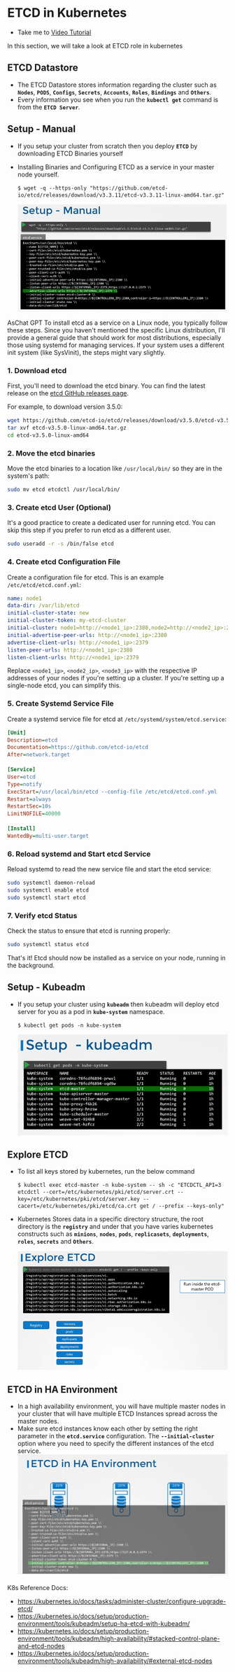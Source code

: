 # ETCD in Kubernetes
  - Take me to [Video Tutorial](https://kodekloud.com/topic/etcd-in-kubernetes/)

In this section, we will take a look at ETCD role in kubernetes

## ETCD Datastore
- The ETCD Datastore stores information regarding the cluster such as **`Nodes`**, **`PODS`**, **`Configs`**, **`Secrets`**, **`Accounts`**, **`Roles`**, **`Bindings`** and **`Others`**.
- Every information you see when you run the **`kubectl get`** command is from the **`ETCD Server`**.

## Setup - Manual
- If you setup your cluster from scratch then you deploy **`ETCD`** by downloading ETCD Binaries yourself
- Installing Binaries and Configuring ETCD as a service in your master node yourself.
  ```
  $ wget -q --https-only "https://github.com/etcd-io/etcd/releases/download/v3.3.11/etcd-v3.3.11-linux-amd64.tar.gz"
  ```

  ![etcd](../../images/etcd.PNG)
  
AsChat GPT
To install etcd as a service on a Linux node, you typically follow these steps. Since you haven't mentioned the specific Linux distribution, I'll provide a general guide that should work for most distributions, especially those using systemd for managing services. If your system uses a different init system (like SysVinit), the steps might vary slightly.

### 1. Download etcd
First, you'll need to download the etcd binary. You can find the latest release on the [etcd GitHub releases page](https://github.com/etcd-io/etcd/releases).

For example, to download version 3.5.0:

```bash
wget https://github.com/etcd-io/etcd/releases/download/v3.5.0/etcd-v3.5.0-linux-amd64.tar.gz
tar xvf etcd-v3.5.0-linux-amd64.tar.gz
cd etcd-v3.5.0-linux-amd64
```

### 2. Move the etcd binaries
Move the etcd binaries to a location like `/usr/local/bin/` so they are in the system's path:

```bash
sudo mv etcd etcdctl /usr/local/bin/
```

### 3. Create etcd User (Optional)
It's a good practice to create a dedicated user for running etcd. You can skip this step if you prefer to run etcd as a different user.

```bash
sudo useradd -r -s /bin/false etcd
```

### 4. Create etcd Configuration File
Create a configuration file for etcd. This is an example `/etc/etcd/etcd.conf.yml`:

```yaml
name: node1
data-dir: /var/lib/etcd
initial-cluster-state: new
initial-cluster-token: my-etcd-cluster
initial-cluster: node1=http://<node1_ip>:2380,node2=http://<node2_ip>:2380,node3=http://<node3_ip>:2380
initial-advertise-peer-urls: http://<node1_ip>:2380
advertise-client-urls: http://<node1_ip>:2379
listen-peer-urls: http://<node1_ip>:2380
listen-client-urls: http://<node1_ip>:2379
```

Replace `<node1_ip>`, `<node2_ip>`, `<node3_ip>` with the respective IP addresses of your nodes if you're setting up a cluster. If you're setting up a single-node etcd, you can simplify this.

### 5. Create Systemd Service File
Create a systemd service file for etcd at `/etc/systemd/system/etcd.service`:

```ini
[Unit]
Description=etcd
Documentation=https://github.com/etcd-io/etcd
After=network.target

[Service]
User=etcd
Type=notify
ExecStart=/usr/local/bin/etcd --config-file /etc/etcd/etcd.conf.yml
Restart=always
RestartSec=10s
LimitNOFILE=40000

[Install]
WantedBy=multi-user.target
```

### 6. Reload systemd and Start etcd Service
Reload systemd to read the new service file and start the etcd service:

```bash
sudo systemctl daemon-reload
sudo systemctl enable etcd
sudo systemctl start etcd
```

### 7. Verify etcd Status
Check the status to ensure that etcd is running properly:

```bash
sudo systemctl status etcd
```

That's it! Etcd should now be installed as a service on your node, running in the background.


## Setup - Kubeadm
- If you setup your cluster using **`kubeadm`** then kubeadm will deploy etcd server for you as a pod in **`kube-system`** namespace.
  ```
  $ kubectl get pods -n kube-system
  ```
  ![etcd1](../../images/etcd1.PNG)

## Explore ETCD
- To list all keys stored by kubernetes, run the below command
  ```
  $ kubectl exec etcd-master -n kube-system -- sh -c "ETCDCTL_API=3 etcdctl --cert=/etc/kubernetes/pki/etcd/server.crt --key=/etc/kubernetes/pki/etcd/server.key --cacert=/etc/kubernetes/pki/etcd/ca.crt get / --prefix --keys-only"
  ```
- Kubernetes Stores data in a specific directory structure, the root directory is the **`registry`** and under that you have varies kubernetes constructs such as **`minions`**, **`nodes`**, **`pods`**, **`replicasets`**, **`deployments`**, **`roles`**, **`secrets`** and **`Others`**.
  
  ![etcdctl1](../../images/etcdctl1.PNG)

## ETCD in HA Environment
   - In a high availability environment, you will have multiple master nodes in your cluster that will have multiple ETCD Instances spread across the master nodes.
   - Make sure etcd instances know each other by setting the right parameter in the **`etcd.service`** configuration. The **`--initial-cluster`** option where you need to specify the different instances of the etcd service.
     ![etcd-ha](../../images/etcd-ha.PNG)

K8s Reference Docs:
- https://kubernetes.io/docs/tasks/administer-cluster/configure-upgrade-etcd/
- https://kubernetes.io/docs/setup/production-environment/tools/kubeadm/setup-ha-etcd-with-kubeadm/
- https://kubernetes.io/docs/setup/production-environment/tools/kubeadm/high-availability/#stacked-control-plane-and-etcd-nodes
- https://kubernetes.io/docs/setup/production-environment/tools/kubeadm/high-availability/#external-etcd-nodes
